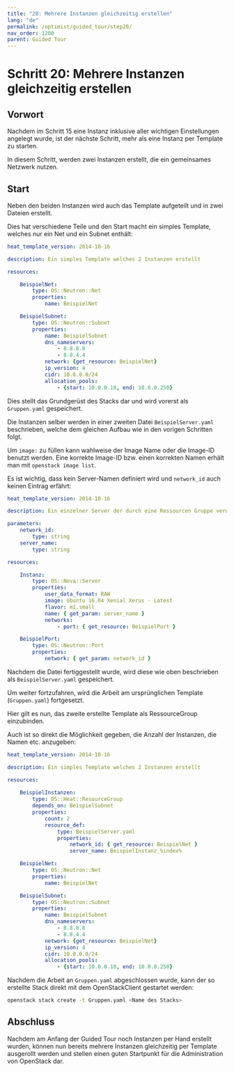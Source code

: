 ```yaml
---
title: "20: Mehrere Instanzen gleichzeitig erstellen"
lang: "de"
permalink: /optimist/guided_tour/step20/
nav_order: 1200
parent: Guided Tour
---
```


Schritt 20: Mehrere Instanzen gleichzeitig erstellen
====================================================

Vorwort
-------

Nachdem im Schritt 15 eine Instanz inklusive aller wichtigen
Einstellungen angelegt wurde, ist der nächste Schritt, mehr als eine
Instanz per Template zu starten.

In diesem Schritt, werden zwei Instanzen erstellt, die ein gemeinsames
Netzwerk nutzen.

Start
-----

Neben den beiden Instanzen wird auch das Template aufgeteilt und in zwei
Dateien erstellt.

Dies hat verschiedene Teile und den Start macht ein simples Template,
welches nur ein Net und ein Subnet enthält:

```yaml
heat_template_version: 2014-10-16

description: Ein simples Template welches 2 Instanzen erstellt

resources:

    BeispielNet:
        type: OS::Neutron::Net
        properties:
            name: BeispielNet

    BeispielSubnet:
        type: OS::Neutron::Subnet
        properties:
            name: BeispielSubnet
            dns_nameservers:
                - 8.8.8.8
                - 8.8.4.4
            network: {get_resource: BeispielNet}
            ip_version: 4
            cidr: 10.0.0.0/24
            allocation_pools:
                - {start: 10.0.0.10, end: 10.0.0.250}
```

Dies stellt das Grundgerüst des Stacks dar und wird vorerst als
`Gruppen.yaml` gespeichert.

Die Instanzen selber werden in einer zweiten Datei `BeispielServer.yaml`
beschrieben, welche dem gleichen Aufbau wie in den vorigen Schritten
folgt.

Um `image:` zu füllen kann wahlweise der Image Name oder die Image-ID benutzt werden.
Eine korrekte Image-ID bzw. einen korrekten Namen erhält man mit `openstack image list`.

Es ist wichtig, dass kein Server-Namen definiert wird und
`network_id` auch keinen Eintrag erfährt:

```yaml
heat_template_version: 2014-10-16

description: Ein einzelner Server der durch eine Ressourcen Gruppe verwendet wird

parameters:
    network_id:
        type: string
    server_name:
        type: string

resources:

    Instanz:
        type: OS::Nova::Server
        properties:
            user_data_format: RAW
            image: Ubuntu 16.04 Xenial Xerus - Latest
            flavor: m1.small
            name: { get_param: server_name }
            networks:
                - port: { get_resource: BeispielPort }

    BeispielPort:
        type: OS::Neutron::Port
        properties:
            network: { get_param: network_id }
```

Nachdem die Datei fertiggestellt wurde, wird diese wie oben beschrieben
als `BeispielServer.yaml` gespeichert.

Um weiter fortzufahren, wird die Arbeit am ursprünglichen Template
(`Gruppen.yaml`) fortgesetzt.

Hier gilt es nun, das zweite erstellte Template als RessourceGroup
einzubinden.

Auch ist so direkt die Möglichkeit gegeben, die Anzahl der Instanzen,
die Namen etc. anzugeben:

```yaml
heat_template_version: 2014-10-16

description: Ein simples Template welches 2 Instanzen erstellt

resources:
 
    BeispielInstanzen:
        type: OS::Heat::ResourceGroup
        depends_on: BeispielSubnet
        properties:
            count: 2
            resource_def:
                type: BeispielServer.yaml
                properties:
                    network_id: { get_resource: BeispielNet }
                    server_name: BeispielInstanz_%index%

    BeispielNet:
        type: OS::Neutron::Net
        properties:
            name: BeispielNet

    BeispielSubnet:
        type: OS::Neutron::Subnet
        properties:
            name: BeispielSubnet
            dns_nameservers:
                - 8.8.8.8
                - 8.8.4.4
            network: {get_resource: BeispielNet}
            ip_version: 4
            cidr: 10.0.0.0/24
            allocation_pools:
                - {start: 10.0.0.10, end: 10.0.0.250}
```

Nachdem die Arbeit an `Gruppen.yaml` abgeschlossen wurde, kann der so
erstellte Stack direkt mit dem OpenStackClient gestartet werden:

```bash
openstack stack create -t Gruppen.yaml <Name des Stacks>
```

Abschluss
---------

Nachdem am Anfang der Guided Tour noch Instanzen per Hand erstellt
wurden, können nun bereits mehrere Instanzen gleichzeitig per Template
ausgerollt werden und stellen einen guten Startpunkt für die Administration
von OpenStack dar.
